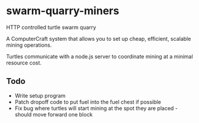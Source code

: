 # swarm-quarry-miners
HTTP controlled turtle swarm quarry

A ComputerCraft system that allows you to set up cheap, efficient, scalable mining operations.

Turtles communicate with a node.js server to coordinate mining at a minimal resource cost.

## Todo
* Write setup program
* Patch dropoff code to put fuel into the fuel chest if possible
* Fix bug where turtles will start mining at the spot they are placed - should move forward one block